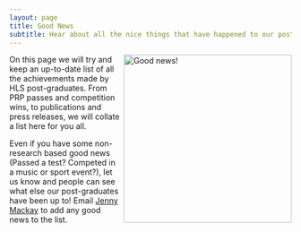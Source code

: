 ```yaml
---
layout: page
title: Good News
subtitle: Hear about all the nice things that have happened to our post-graduates!
---
```


<img src="{{ site.baseurl }}/img/Goodnews.png" alt="Good news!" align = "right" width = "300" />

On this page we will try and keep an up-to-date list of all the achievements made by HLS post-graduates. From PRP passes and competition wins, to publications and press releases, we will collate a list here for you all. 

Even if you have some non-research based good news (Passed a test? Competed in a music or sport event?), let us know and people can see what else our post-graduates have been up to! Email [Jenny Mackay](mailto:cov.pgrnewsletter+goodnews@gmail.com) to add any good news to the list. 

